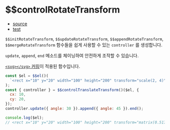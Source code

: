 # \$\$controlRotateTransform

- [source](./controlRotateTransform.index.js)
- [test](./controlRotateTransform.spec.js)

`$$initRotateTransform`, `$$updateRotateTransform`, `$$appendRotateTransform`, `$$mergeRotateTransform` 함수들을
쉽게 사용할 수 있는 `controller` 를 생성합니다.

`update`, `append`, `end` 메소드를 체이닝하여 안전하게 조작할 수 있습니다.

[`<svg></svg>` 커링](../../doc/SVG_CURRYING.md)이 적용된 함수입니다.

```javascript
const $el = $$el()(
  `<rect x="10" y="20" width="100" height="200" transform="scale(2, 4)"></rect>`
);
const { controller } = $$controlTranslateTransform()($el, {
  cx: 10,
  cy: 20,
});
controller.update({ angle: 30 }).append({ angle: 45 }).end();

console.log($el);
// <rect x="10" y="20" width="100" height="200" transform="matrix(0.517638 1.93185 -3.8637 1.03528 26.7303 5.16436)"></rect>
```
